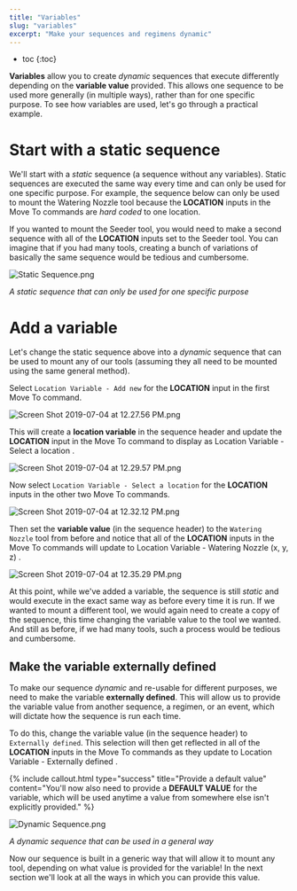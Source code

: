```yaml
---
title: "Variables"
slug: "variables"
excerpt: "Make your sequences and regimens dynamic"
---
```


* toc
{:toc}

**Variables** allow you to create *dynamic* sequences that execute differently depending on the **variable value** provided. This allows one sequence to be used more generally (in multiple ways), rather than for one specific purpose. To see how variables are used, let's go through a practical example.

# Start with a static sequence
We'll start with a *static* sequence (a sequence without any variables). Static sequences are executed the same way every time and can only be used for one specific purpose. For example, the sequence below can only be used to mount the Watering Nozzle tool because the **LOCATION** inputs in the <span class="fb-step fb-move-absolute">Move To</span> commands are _hard coded_ to one location.

If you wanted to mount the Seeder tool, you would need to make a second sequence with all of the **LOCATION** inputs set to the Seeder tool. You can imagine that if you had many tools, creating a bunch of variations of basically the same sequence would be tedious and cumbersome.

![Static Sequence.png](Static_Sequence.png)

_A static sequence that can only be used for one specific purpose_

# Add a variable
Let's change the static sequence above into a *dynamic* sequence that can be used to mount any of our tools (assuming they all need to be mounted using the same general method).

Select `Location Variable - Add new` for the **LOCATION** input in the first <span class="fb-step fb-move-absolute">Move To</span> command.

![Screen Shot 2019-07-04 at 12.27.56 PM.png](Screen_Shot_2019-07-04_at_12.27.56_PM.png)

This will create a **location variable** in the sequence header and update the **LOCATION** input in the <span class="fb-step fb-move-absolute">Move To</span> command to display as <span class="fb-dropdown">Location Variable - Select a location <i class="fa fa-caret-down"></i></span>.

![Screen Shot 2019-07-04 at 12.29.57 PM.png](Screen_Shot_2019-07-04_at_12.29.57_PM.png)

Now select `Location Variable - Select a location` for the **LOCATION** inputs in the other two <span class="fb-step fb-move-absolute">Move To</span> commands.

![Screen Shot 2019-07-04 at 12.32.12 PM.png](Screen_Shot_2019-07-04_at_12.32.12_PM.png)

Then set the **variable value** (in the sequence header) to the `Watering Nozzle` tool from before and notice that all of the **LOCATION** inputs in the <span class="fb-step fb-move-absolute">Move To</span> commands will update to <span class="fb-dropdown">Location Variable - Watering Nozzle (x, y, z) <i class="fa fa-caret-down"></i></span>.

![Screen Shot 2019-07-04 at 12.35.29 PM.png](Screen_Shot_2019-07-04_at_12.35.29_PM.png)

At this point, while we've added a variable, the sequence is still *static* and would execute in the exact same way as before every time it is run. If we wanted to mount a different tool, we would again need to create a copy of the sequence, this time changing the variable value to the tool we wanted. And still as before, if we had many tools, such a process would be tedious and cumbersome.

## Make the variable externally defined
To make our sequence *dynamic* and re-usable for different purposes, we need to make the variable **externally defined**. This will allow us to provide the variable value from another sequence, a regimen, or an event, which will dictate how the sequence is run each time.

To do this, change the variable value (in the sequence header) to `Externally defined`. This selection will then get reflected in all of the **LOCATION** inputs in the <span class="fb-step fb-move-absolute">Move To</span> commands as they update to <span class="fb-dropdown">Location Variable - Externally defined <i class="fa fa-caret-down"></i></span>.

{%
include callout.html
type="success"
title="Provide a default value"
content="You'll now also need to provide a **DEFAULT VALUE** for the variable, which will be used anytime a value from somewhere else isn't explicitly provided."
%}



![Dynamic Sequence.png](Dynamic_Sequence.png)

_A dynamic sequence that can be used in a general way_

Now our sequence is built in a generic way that will allow it to mount any tool, depending on what value is provided for the variable! In the next section we'll look at all the ways in which you can provide this value.
